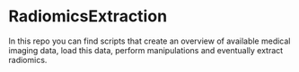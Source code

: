 # RadiomicsExtraction
In this repo you can find scripts that create an overview of available medical imaging data, load this data, perform manipulations and eventually extract radiomics.
